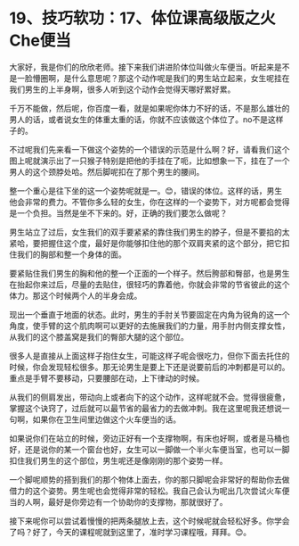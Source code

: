 # 19、技巧软功：17、体位课高级版之火Che便当

大家好，我是你们的欣欣老师。接下来我们讲进阶体位叫做火车便当。听起来是不是一脸懵圈啊，是什么意思呢？那这个动作呢是我们的男生站立起来，女生呢挂在我们男生的上半身啊，很多人听到这个动作会觉得天哪好累好累。

千万不能做，然后呢，你百度一看，就是如果呢你体力不好的话，不是那么雄壮的男人的话，或者说女生的体重太重的话，你就不应该做这个体位了。no不是这样子的。

不过呢我们先来看一下做这个姿势的一个错误的示范是什么啊？好，请看我们这个图上呢就演示出了一只猴子特别是把他的手挂在了呃，比如想象一下，挂在了一个男人的这个颈脖处哈。然后脚呢扣在了那个男生的腰间。

整一个重心是往下坐的这一个姿势呢就是一。😊，错误的体位。这样的话，男生他会非常的费力。不管你多么轻的女生，你在这样的一个姿势下，对方呢都会觉得是一个负担。当然是坐不下来的。好，正确的我们要怎么做呢？

男生站立了过后，女生我们的双手要紧紧的靠住我们男生的脖子，但是不要掐的太紧哈，要把握住这个度，最好是你能够扣住他的那个双肩夹紧的这个部分，把它扣住我们的胸部和整一个身体的面。

要紧贴住我们男生的胸和他的整一个正面的一个样子。然后胯部和臀部，也是男生在抬起你来过后，尽量的去贴住，很轻巧的靠着他，你就会非常的节省彼此的这个体力。那这个时候两个人的半身会成。

现出一个垂直于地面的状态。此时，男生的手肘关节要固定在内角为锐角的这一个角度，使手臂的这个肌肉啊可以更好的去施展我们的力量，用手肘内侧支撑女性，从我们的这个膝盖窝是我们的臀部大腿的这个部位。

很多人是直接从上面这样子抱住女生，可能这样子呢会很吃力，但你下面去托住的时候，你会发现轻松很多。那无论男生是要上下还是说要前后的冲刺都是可以的。重点是手臂不要移动，只要腰部在动，上下律动的时候。

从我们的侧肩发出，带动向上或者向下的这个动作，这样呢就不会。觉得很疲惫，掌握这个诀窍了，过后就可以最节省的最省力的去做冲刺。我在这里呢我还想说一句啊，如果你在卫生间里边做这个火车便当的话。

如果说你们在站立的时候，旁边正好有一个支撑物啊，有床也好啊，或者是马桶也好，还是说你的某一个窗台也好，女生可以一脚做一个半火车便当室，也可以一脚扣住我们男生的这个部位，男生呢还是像刚刚的那个姿势一样。

一个脚呢顺势的搭到我们的那个物体上面去，你的那只脚呢会非常好的帮助你去做借力的这个姿势。男生呢也会觉得非常的轻松。我自己会认为呢出几次尝试火车便当的人啊，最好是你旁边有一个协助你的支撑物，那就很好了。

接下来呢你可以尝试着慢慢的把两条腿放上去，这个时候呢就会轻松好多。你学会了吗？好了，今天的课程呢就到这里了，准时学习课程哦，拜拜。😊。

